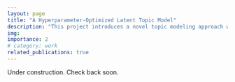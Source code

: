```yaml
---
layout: page
title: "A Hyperparameter-Optimized Latent Topic Model"
description: "This project introduces a novel topic modeling approach with a custom likelihood function and flexible parameterization. Users can adjust how word frequencies influence topics and the model’s robustness to rare words."
img: 
importance: 2
# category: work
related_publications: true
---
```


Under construction. Check back soon.
